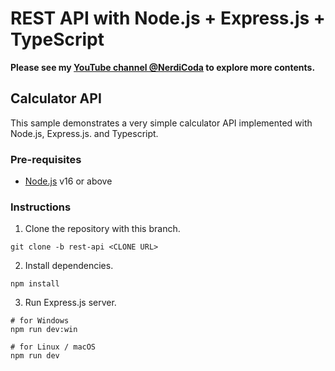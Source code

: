 # REST API with Node.js + Express.js + TypeScript

**Please see my [YouTube channel @NerdiCoda](https://www.youtube.com/@NerdiCoda) to explore more contents.**

## Calculator API

This sample demonstrates a very simple calculator API implemented with Node.js, Express.js. and Typescript.

### Pre-requisites

- [Node.js](https://nodejs.org/en/download) v16 or above

### Instructions

1. Clone the repository with this branch.

```shell
git clone -b rest-api <CLONE URL>
```

2. Install dependencies.

```shell
npm install
```

3. Run Express.js server.

```shell
# for Windows
npm run dev:win

# for Linux / macOS
npm run dev
```
